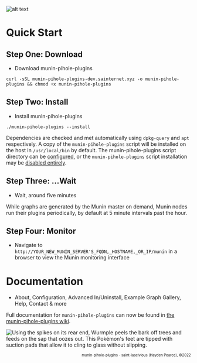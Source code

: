 ![alt text][ascii_header]

[ascii_header]:https://raw.githubusercontent.com/wiki/saint-lascivious/munin-pihole-plugins/images/header/munin-pihole-plugins.png "Munin plugins and management script for monitoring various Pi-hole® statistics."

# Quick Start

## Step One: Download
* Download munin-pihole-plugins
```
curl -sSL munin-pihole-plugins-dev.sainternet.xyz -o munin-pihole-plugins && chmod +x munin-pihole-plugins
```

## Step Two: Install
* Install munin-pihole-plugins
```
./munin-pihole-plugins --install
```
Dependencies are checked and met automatically using `dpkg-query` and `apt` respectively. A copy of the `munin-pihole-plugins` script will be installed on the host in `/usr/local/bin` by default. The munin-pihole-plugins script directory can be [configured](https://github.com/saint-lascivious/munin-pihole-plugins/wiki/Configuration#script_dir), or the `munin-pihole-plugins` script installation may be [disabled entirely](https://github.com/saint-lascivious/munin-pihole-plugins/wiki/Configuration#install_script).

## Step Three: …Wait
* Wait, around five minutes

While graphs are generated by the Munin master on demand, Munin nodes run their plugins periodically, by default at 5 minute intervals past the hour.

## Step Four: Monitor
* Navigate to `http://YOUR_NEW_MUNIN_SERVER'S_FQDN,_HOSTNAME,_OR_IP/munin` in a browser to view the Munin monitoring interface

# Documentation
* About, Configuration, Advanced In/Uninstall, Example Graph Gallery, Help, Contact & more

Full documentation for `munin-pihole-plugins` can now be found in [the munin-pihole-plugins wiki](https://github.com/saint-lascivious/munin-pihole-plugins/wiki#munin-pihole-plugins).

<picture>
  <source media="(prefers-color-scheme: dark)" srcset="https://raw.githubusercontent.com/wiki/saint-lascivious/munin-pihole-plugins/images/mascot/Shiny_Wurmple.png">
  <source media="(prefers-color-scheme: light)" srcset="https://raw.githubusercontent.com/wiki/saint-lascivious/munin-pihole-plugins/images/mascot/Wurmple.png">
  <img alt="Using the spikes on its rear end, Wurmple peels the bark off trees and feeds on the sap that oozes out. This Pokémon's feet are tipped with suction pads that allow it to cling to glass without slipping." src="https://raw.githubusercontent.com/wiki/saint-lascivious/munin-pihole-plugins/images/mascot/Wurmple.png">
</picture>

<p align="right"><sup><sub>munin-pihole-plugins - saint-lascivious (Hayden Pearce), ©2022</sub></sup></p>
